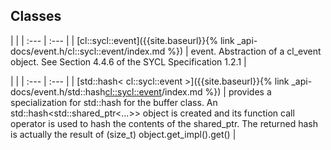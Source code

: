 ---
---
## Classes

   |   |
| :--- | :--- |
| [cl::sycl::event]({{site.baseurl}}{% link _api-docs/event.h/cl::sycl::event/index.md %}) | event. Abstraction of a cl_event object. See Section 4.4.6 of the SYCL Specification 1.2.1  |


   |   |
| :--- | :--- |
| [std::hash< cl::sycl::event >]({{site.baseurl}}{% link _api-docs/event.h/std::hash<cl::sycl::event>/index.md %}) | provides a specialization for std::hash for the buffer class. An std::hash<std::shared_ptr<...>> object is created and its function call operator is used to hash the contents of the shared_ptr. The returned hash is actually the result of (size_t) object.get_impl().get()  |

